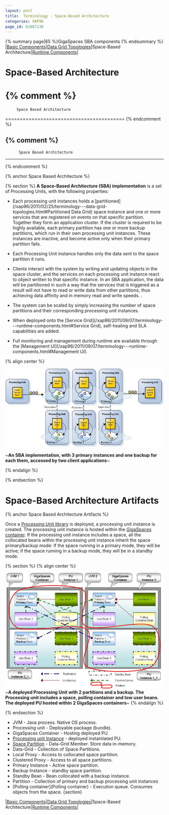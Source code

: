 ```yaml
---
layout: post
title:  Terminology - Space-Based Architecture
categories: XAP96
page_id: 61867130
---
```


{% summary page|65 %}GigaSpaces SBA components {% endsummary %}
|[Basic Components](/xap96/2011/07/29/terminology---basic-components.html)|[Data Grid Topologies](/xap96/2011/02/25/terminology---data-grid-topologies.html)|Space-Based Architecture|[Runtime Components](/xap96/2011/09/07/terminology---runtime-components.html)|

# Space-Based Architecture

{% comment %}
=========================================

         Space Based Architecture

=========================================
{% endcomment %}

{% comment %}
---------------------------------------
          Space Based Architecture
---------------------------------------
{% endcomment %}

{% anchor Space Based Architecture %}

{% section %}
**A Space-Based Architecture (SBA) implementation** is a set of Processing Units, with the following properties:

- Each processing unit instances holds a [partitioned](/xap96/2011/02/25/terminology---data-grid-topologies.html#Partitioned Data Grid) space instance and one or more services that are registered on events on that specific partition. Together they form an application cluster. If the cluster is required to be highly available, each primary partition has one or more backup partitions, which run in their own processing unit instances. These instances are inactive, and become active only when their primary partition fails. 

- Each Processing Unit instance handles only the data sent to the space partition it runs. 

- Clients interact with the system by writing and updating objects in the space cluster, and the services on each processing unit instance react to object written to that specific instance. In an SBA application, the data will be partitioned in such a way that the services that is triggered as a result will not have to read or write data from other partitions, thus achieving data affinity and in memory read and write speeds. .

- The system can be scaled by simply increasing the number of space partitions and their corresponding processing unit instances. 

- When deployed onto the [Service Grid](/xap96/2011/09/07/terminology---runtime-components.html#Service Grid), self-healing and SLA capabilities are added.

- Full monitoring and management during runtime are available through the [Management UI](/xap96/2011/09/07/terminology---runtime-components.html#Management UI). 

{% align center %}

![sba_with_backup.jpg](/attachment_files/sba_with_backup.jpg)

~**An SBA implementation, with 3 primary instances and one backup for each them, accessed by two client applications**~

{% endalign %}

{% endsection %}

# Space-Based Architecture Artifacts

{% anchor Space Based Architecture Artifacts %}

Once a [Processing Unit library](/xap96/2013/03/11/the-processing-unit-structure-and-configuration.html) is deployed, a processing unit instance is created. The processing unit instance is hosted within the [GigaSpaces container](/xap96/2013/03/18/the-grid-service-container.html). If the processing unit instance includes a space, all the collocated beans within the processing unit instance inherit the space primary/backup mode: If the space running in a primary mode, they will be active; if the space running in a backup mode, they will be in a standby mode.

{% section %}
{% align center %}

![term_sba_artifacts.jpg](/attachment_files/term_sba_artifacts.jpg)
~**A deployed Processing Unit with 2 partitions and a backup. The Processing unit includes a space, polling container and tow user beans. The deployed PU hosted within 2 GigaSpaces containers**~
{% endalign %}

{% endsection %}

- JVM - Java process. Native OS process.
- Processing unit - Deployable package (bundle).
- GigaSpaces Container - Hosting deployed PU.
- [Processing unit Instance](/xap96/2013/02/14/packaging-and-deployment.html) - deployed instantiated PU.
- [Space Partition](/xap96/2011/02/25/terminology---data-grid-topologies.html) - Data-Grid Member. Store data in-memory.
- Data-Grid - Collection of Space Partitions.
- Local Proxy - Access to collocated space partition.
- Clustered Proxy - Access to all space partitions.
- Primary Instance - Active space partition.
- Backup Instance - standby space partition.
- Standby Bean - Bean collocated with a backup instance.
- Partition - Collection of primary and backup processing unit instances
- [Polling container](Polling container) - Execution queue. Consumes objects from the space.
{section}

|[Basic Components](/xap96/2011/07/29/terminology---basic-components.html)|[Data Grid Topologies](/xap96/2011/02/25/terminology---data-grid-topologies.html)|Space-Based Architecture|[Runtime Components](/xap96/2011/09/07/terminology---runtime-components.html)|
